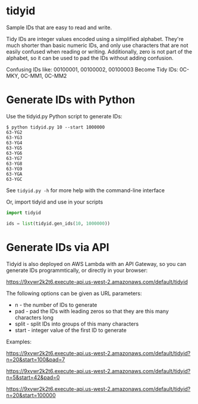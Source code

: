 # tidyid
Sample IDs that are easy to read and write.

Tidy IDs are integer values encoded using a simplified 
alphabet. They're much shorter than basic numeric IDs,
and only use characters that are not easily confused 
when reading or writing. Additionally, zero is not part
of the alphabet, so it can be used to pad the IDs without 
adding confusion. 

Confusing IDs like: 00100001, 00100002, 00100003
Become Tidy IDs: 0C-MKY, 0C-MM1, 0C-MM2

# Generate IDs with Python

Use the tidyid.py Python script to generate IDs:

```shell
$ python tidyid.py 10 --start 1000000
63-YG2
63-YG3
63-YG4
63-YG5
63-YG6
63-YG7
63-YG8
63-YG9
63-YGA
63-YGC
```

See `tidyid.py -h` for more help with the command-line interface


Or, import tidyid and use in your scripts

```python
import tidyid

ids = list(tidyid.gen_ids(10, 1000000))

```


# Generate IDs via API

Tidyid is also deployed on AWS Lambda with an API Gateway, so 
you can generate IDs programmtically, or directly in your browser:

https://9xvwr2k2t6.execute-api.us-west-2.amazonaws.com/default/tidyid

The following options can be given as URL parameters:

- n - the number of IDs to generate
- pad - pad the IDs with leading zeros so that they are this many characters long
- split - split IDs into groups of this many characters
- start - integer value of the first ID to generate


Examples:

https://9xvwr2k2t6.execute-api.us-west-2.amazonaws.com/default/tidyid?n=20&start=100&pad=7

https://9xvwr2k2t6.execute-api.us-west-2.amazonaws.com/default/tidyid?n=5&start=42&pad=0

https://9xvwr2k2t6.execute-api.us-west-2.amazonaws.com/default/tidyid?n=20&start=100000



